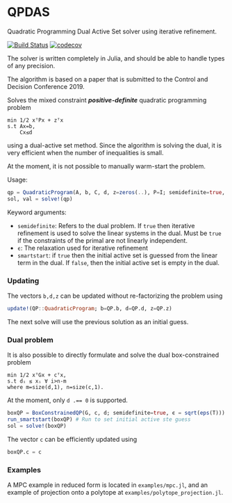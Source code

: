 # QPDAS

Quadratic Programming Dual Active Set solver using iterative refinement.

[![Build Status](https://travis-ci.com/mfalt/QPDAS.jl.svg?branch=master)](https://travis-ci.com/mfalt/QPDAS.jl)
[![codecov](https://codecov.io/gh/mfalt/QPDAS.jl/branch/master/graph/badge.svg)](https://codecov.io/gh/mfalt/QPDAS.jl)


The solver is written completely in Julia, and should be able to handle types of any precision.

The algorithm is based on a paper that is submitted to the Control and Decision Conference 2019.

Solves the mixed constraint ***positive-definite*** quadratic programming problem

    min 1/2 xᵀPx + zᵀx
    s.t Ax=b,
        Cx≤d

using a dual-active set method. Since the algorithm is solving the dual, it is very efficient when the number of inequalities is small.

At the moment, it is not possible to manually warm-start the problem.

Usage:
```julia
qp = QuadraticProgram(A, b, C, d, z=zeros(..), P=I; semidefinite=true, ϵ = sqrt(eps(T)), smartstart=true)
sol, val = solve!(qp)
```

Keyword arguments:

 - `semidefinite`: Refers to the dual problem. If `true` then iterative refinement is used to solve the linear systems in the dual. Must be `true` if the constraints of the primal are not linearly independent.
 - `ϵ`: The relaxation used for iterative refinement
 - `smartstart`: if `true` then the initial active set is guessed from the linear term in the dual. If `false`, then the initial active set is empty in the dual.

### Updating
The vectors `b,d,z` can be updated without re-factorizing the problem using
```julia
update!(QP::QuadraticProgram; b=QP.b, d=QP.d, z=QP.z)
```
The next solve will use the previous solution as an initial guess.

### Dual problem
It is also possible to directly formulate and solve the dual box-constrained problem

    min 1/2 xᵀGx + cᵀx,
    s.t dᵢ ≤ xᵢ ∀ i>n-m
    where m=size(d,1), n=size(c,1).

At the moment, only `d .== 0` is supported.

```julia
boxQP = BoxConstrainedQP(G, c, d; semidefinite=true, ϵ = sqrt(eps(T)))
run_smartstart(boxQP) # Run to set initial active ste guess
sol = solve!(boxQP)
```

The vector `c` can be efficiently updated using
```julia
boxQP.c = c
```

### Examples
A MPC example in reduced form is located in `examples/mpc.jl`, and an example of projection onto a polytope at `examples/polytope_projection.jl`.
